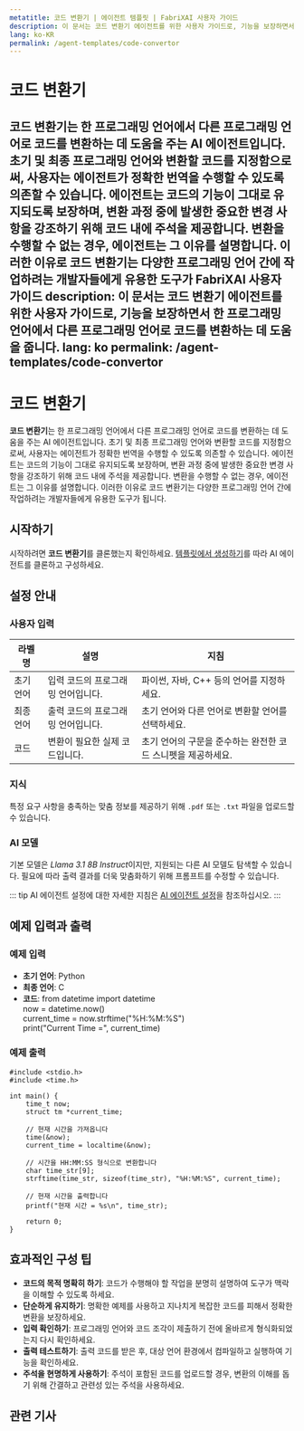 ```yaml
---
metatitle: 코드 변환기 | 에이전트 템플릿 | FabriXAI 사용자 가이드
description: 이 문서는 코드 변환기 에이전트를 위한 사용자 가이드로, 기능을 보장하면서 한 프로그래밍 언어에서 다른 프로그래밍 언어로 코드를 변환하는 데 도움을 줍니다.
lang: ko-KR
permalink: /agent-templates/code-convertor
---
```


# 코드 변환기

**코드 변환기**는 한 프로그래밍 언어에서 다른 프로그래밍 언어로 코드를 변환하는 데 도움을 주는 AI 에이전트입니다. 초기 및 최종 프로그래밍 언어와 변환할 코드를 지정함으로써, 사용자는 에이전트가 정확한 번역을 수행할 수 있도록 의존할 수 있습니다. 에이전트는 코드의 기능이 그대로 유지되도록 보장하며, 변환 과정 중에 발생한 중요한 변경 사항을 강조하기 위해 코드 내에 주석을 제공합니다. 변환을 수행할 수 없는 경우, 에이전트는 그 이유를 설명합니다. 이러한 이유로 코드 변환기는 다양한 프로그래밍 언어 간에 작업하려는 개발자들에게 유용한 도구가 FabriXAI 사용자 가이드
description: 이 문서는 코드 변환기 에이전트를 위한 사용자 가이드로, 기능을 보장하면서 한 프로그래밍 언어에서 다른 프로그래밍 언어로 코드를 변환하는 데 도움을 줍니다.
lang: ko
permalink: /agent-templates/code-convertor
---

# 코드 변환기

**코드 변환기**는 한 프로그래밍 언어에서 다른 프로그래밍 언어로 코드를 변환하는 데 도움을 주는 AI 에이전트입니다. 초기 및 최종 프로그래밍 언어와 변환할 코드를 지정함으로써, 사용자는 에이전트가 정확한 번역을 수행할 수 있도록 의존할 수 있습니다. 에이전트는 코드의 기능이 그대로 유지되도록 보장하며, 변환 과정 중에 발생한 중요한 변경 사항을 강조하기 위해 코드 내에 주석을 제공합니다. 변환을 수행할 수 없는 경우, 에이전트는 그 이유를 설명합니다. 이러한 이유로 코드 변환기는 다양한 프로그래밍 언어 간에 작업하려는 개발자들에게 유용한 도구가 됩니다.

## 시작하기

시작하려면 **코드 변환기**를 클론했는지 확인하세요. [템플릿에서 생성하기](/en-us/create-from-templates/)를 따라 AI 에이전트를 클론하고 구성하세요.

## 설정 안내

### 사용자 입력

| 라벨명           | 설명                                                         | 지침                                                         |
| ---------------- | ------------------------------------------------------------ | ------------------------------------------------------------ |
| 초기 언어         | 입력 코드의 프로그래밍 언어입니다.                             | 파이썬, 자바, C++ 등의 언어를 지정하세요.                        |
| 최종 언어         | 출력 코드의 프로그래밍 언어입니다.                             | 초기 언어와 다른 언어로 변환할 언어를 선택하세요.               |
| 코드             | 변환이 필요한 실제 코드입니다.                                 | 초기 언어의 구문을 준수하는 완전한 코드 스니펫을 제공하세요.   |

### 지식

특정 요구 사항을 충족하는 맞춤 정보를 제공하기 위해 `.pdf` 또는 `.txt` 파일을 업로드할 수 있습니다.

### AI 모델

기본 모델은 *Llama 3.1 8B Instruct*이지만, 지원되는 다른 AI 모델도 탐색할 수 있습니다. 필요에 따라 출력 결과를 더욱 맞춤화하기 위해 프롬프트를 수정할 수 있습니다.

::: tip
AI 에이전트 설정에 대한 자세한 지침은 [AI 에이전트 설정](/en-us/configure-ai-agent/)을 참조하십시오.
:::

## 예제 입력과 출력

### 예제 입력

- **초기 언어**: Python
- **최종 언어**: C
- **코드**: from datetime import datetime\
now = datetime.now()\
current_time = now.strftime("%H:%M:%S")\
print("Current Time =", current_time)

### 예제 출력

```
#include <stdio.h>
#include <time.h>

int main() {
    time_t now;
    struct tm *current_time;

    // 현재 시간을 가져옵니다
    time(&now);
    current_time = localtime(&now);

    // 시간을 HH:MM:SS 형식으로 변환합니다
    char time_str[9];
    strftime(time_str, sizeof(time_str), "%H:%M:%S", current_time);

    // 현재 시간을 출력합니다
    printf("현재 시간 = %s\n", time_str);

    return 0;
}
```

## 효과적인 구성 팁

- **코드의 목적 명확히 하기**: 코드가 수행해야 할 작업을 분명히 설명하여 도구가 맥락을 이해할 수 있도록 하세요.
- **단순하게 유지하기**: 명확한 예제를 사용하고 지나치게 복잡한 코드를 피해서 정확한 변환을 보장하세요.
- **입력 확인하기**: 프로그래밍 언어와 코드 조각이 제출하기 전에 올바르게 형식화되었는지 다시 확인하세요.
- **출력 테스트하기**: 출력 코드를 받은 후, 대상 언어 환경에서 컴파일하고 실행하여 기능을 확인하세요.
- **주석을 현명하게 사용하기**: 주석이 포함된 코드를 업로드할 경우, 변환의 이해를 돕기 위해 간결하고 관련성 있는 주석을 사용하세요.

## 관련 기사
